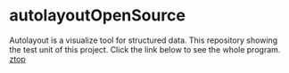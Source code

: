 # autolayoutOpenSource
Autolayout is a visualize tool for structured data. This repository showing the test unit of this project. 
Click the link below to see the whole program.
[ztop](www.ztop168.com:8080/app/magic)
